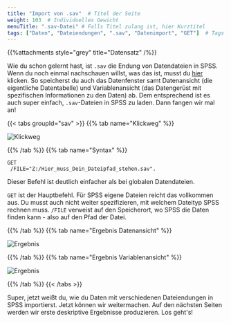 ```yaml
---
title: "Import von .sav"  # Titel der Seite
weight: 103  # Individuelles Gewicht 
menuTitle: ".sav-Datei" # Falls Titel zulang ist, hier Kurztitel
tags: ["Daten", "Dateiendungen", ".sav", "Datenimport", "GET"]  # Tags hiereinsetzen; Kurzwort, was auf der Seite passsiert
---
```


{{%attachments style=\"grey\" title=\"Datensatz\" /%}}

Wie du schon gelernt hast, ist `.sav` die Endung von Datendateien in SPSS. Wenn du noch einmal nachschauen willst, was das ist, musst du [hier](https://lehre.bpkleer.de/spss101/lb1/chapter1/page-2/) klicken. So speicherst du auch das Datenfenster samt Datenansicht (die eigentliche Datentabelle) und Variablenansicht (das Datengerüst mit spezifischen Informationen zu den Daten) ab. Dem entsprechend ist es auch super einfach, `.sav`-Dateien in SPSS zu laden. Dann fangen wir mal an!

{{< tabs groupId="sav" >}}
{{% tab name="Klickweg" %}}

![Klickweg](../gif/sav.gif)

{{% /tab %}}
{{% tab name="Syntax" %}}
```{SPSS}
GET 
 /FILE="Z:/Hier_muss_Dein_Dateipfad_stehen.sav".
```
Dieser Befehl ist deutlich einfacher als bei globalen Datendateien.

`GET` ist der Hauptbefehl. Für SPSS eigene Dateien reicht das vollkommen aus. Du musst auch nicht weiter spezifizieren, mit welchem Dateityp SPSS rechnen muss.
`/FILE` verweist auf den Speicherort, wo SPSS die Daten finden kann - also auf den Pfad der Datei.

{{% /tab %}}
{{% tab name="Ergebnis Datenansicht" %}}

![Ergebnis](../img/savdaten.png)

{{% /tab %}}
{{% tab name="Ergebnis Variablenansicht" %}}

![Ergebnis](../img/savvariablen.png)

{{% /tab %}}
{{< /tabs >}}

Super, jetzt weißt du, wie du Daten mit verschiedenen Dateiendungen in SPSS importierst. Jetzt können wir weitermachen. Auf den nächsten Seiten werden wir erste deskriptive Ergebnisse produzieren. Los geht's!

